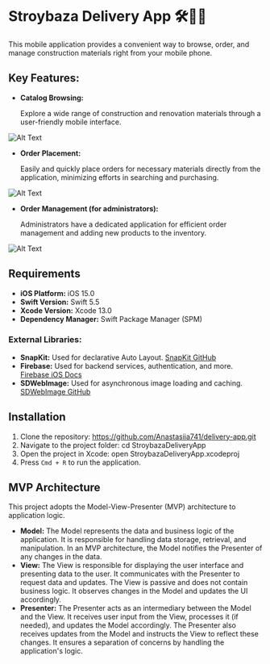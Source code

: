 # Stroybaza Delivery App 🛠️🏡📲
This mobile application provides a convenient way to browse, order, and manage construction materials right from your mobile phone.

## Key Features:
- **Catalog Browsing:**
  
  Explore a wide range of construction and renovation materials through a user-friendly mobile interface.
  
![Alt Text](https://media.giphy.com/media/uNvpZ73FIqDMu4xk6n/giphy.gif)

- **Order Placement:**
  
  Easily and quickly place orders for necessary materials directly from the application, minimizing efforts in searching and purchasing.

![Alt Text](https://media.giphy.com/media/DP6WRFmq1N5Y4LtuaS/giphy.gif)

- **Order Management (for administrators):**
  
  Administrators have a dedicated application for efficient order management and adding new products to the inventory.

![Alt Text](https://media.giphy.com/media/gMBMQOPGOd7ScfjnqJ/giphy.gif)

## Requirements
- **iOS Platform:** iOS 15.0 
- **Swift Version:** Swift 5.5
- **Xcode Version:** Xcode 13.0
- **Dependency Manager:** Swift Package Manager (SPM)

### External Libraries:

- **SnapKit:** Used for declarative Auto Layout. [SnapKit GitHub](https://github.com/SnapKit/SnapKit)
- **Firebase:** Used for backend services, authentication, and more. [Firebase iOS Docs](https://firebase.google.com/docs/ios)
- **SDWebImage:** Used for asynchronous image loading and caching. [SDWebImage GitHub](https://github.com/SDWebImage/SDWebImage)

## Installation

1. Clone the repository: https://github.com/Anastasiia741/delivery-app.git 
2. Navigate to the project folder: cd StroybazaDeliveryApp
3. Open the project in Xcode: open StroybazaDeliveryApp.xcodeproj
4. Press `Cmd + R` to run the application.

## MVP Architecture

This project adopts the Model-View-Presenter (MVP) architecture to application logic.

- **Model:**
The Model represents the data and business logic of the application. It is responsible for handling data storage, retrieval, and manipulation. In an MVP architecture, the Model notifies the Presenter of any changes in the data.
- **View:**
The View is responsible for displaying the user interface and presenting data to the user. It communicates with the Presenter to request data and updates. The View is passive and does not contain business logic. It observes changes in the Model and updates the UI accordingly.
- **Presenter:**
The Presenter acts as an intermediary between the Model and the View. It receives user input from the View, processes it (if needed), and updates the Model accordingly. The Presenter also receives updates from the Model and instructs the View to reflect these changes. It ensures a separation of concerns by handling the application's logic.




